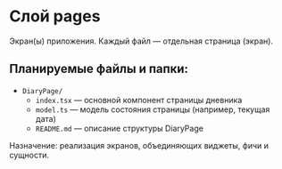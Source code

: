 # Слой pages

Экран(ы) приложения. Каждый файл — отдельная страница (экран).

## Планируемые файлы и папки:

- `DiaryPage/`
  - `index.tsx` — основной компонент страницы дневника
  - `model.ts` — модель состояния страницы (например, текущая дата)
  - `README.md` — описание структуры DiaryPage

Назначение: реализация экранов, объединяющих виджеты, фичи и сущности.
